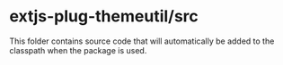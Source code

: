 # extjs-plug-themeutil/src

This folder contains source code that will automatically be added to the classpath when
the package is used.
